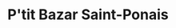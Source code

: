---
title: "P'tit Bazar Saint-Ponais"
url: /saint-pons-de-thomieres/ptit-bazar-saint-ponais/
shop: magasin de variétés
---